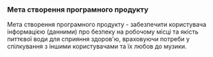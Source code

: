 ### Мета створення програмного продукту

Мета створення програмного продукту - забезпечити користувача інформацією (данними) про безпеку на робочому місці та якість питтєвої води для сприяння здоров'ю, враховуючи потреби у спілкування з іншими користувачами та їх любов до музики.
